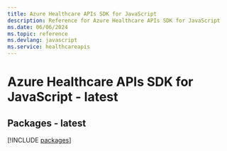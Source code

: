 ```yaml
---
title: Azure Healthcare APIs SDK for JavaScript
description: Reference for Azure Healthcare APIs SDK for JavaScript
ms.date: 06/06/2024
ms.topic: reference
ms.devlang: javascript
ms.service: healthcareapis
---
```

# Azure Healthcare APIs SDK for JavaScript - latest
## Packages - latest
[!INCLUDE [packages](healthcare-apis-index.md)]
